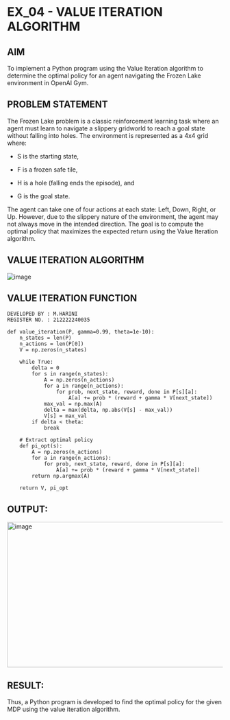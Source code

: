 # EX_04 - VALUE ITERATION ALGORITHM

## AIM

To implement a Python program using the Value Iteration algorithm to determine the optimal policy for an agent navigating the Frozen Lake environment in OpenAI Gym.

## PROBLEM STATEMENT

The Frozen Lake problem is a classic reinforcement learning task where an agent must learn to navigate a slippery gridworld to reach a goal state without falling into holes. The environment is represented as a 4x4 grid where:

- S is the starting state,

- F is a frozen safe tile,

- H is a hole (falling ends the episode), and

- G is the goal state.

The agent can take one of four actions at each state: Left, Down, Right, or Up. However, due to the slippery nature of the environment, the agent may not always move in the intended direction. The goal is to compute the optimal policy that maximizes the expected return using the Value Iteration algorithm.


## VALUE ITERATION ALGORITHM

![image](https://github.com/user-attachments/assets/c09617f6-e383-49eb-8fc8-8c881f2c8664)


## VALUE ITERATION FUNCTION
```PY
DEVELOPED BY : M.HARINI
REGISTER NO. : 212222240035
```
```PY
def value_iteration(P, gamma=0.99, theta=1e-10):
    n_states = len(P)
    n_actions = len(P[0])
    V = np.zeros(n_states)

    while True:
        delta = 0
        for s in range(n_states):
            A = np.zeros(n_actions)
            for a in range(n_actions):
                for prob, next_state, reward, done in P[s][a]:
                    A[a] += prob * (reward + gamma * V[next_state])
            max_val = np.max(A)
            delta = max(delta, np.abs(V[s] - max_val))
            V[s] = max_val
        if delta < theta:
            break

    # Extract optimal policy
    def pi_opt(s):
        A = np.zeros(n_actions)
        for a in range(n_actions):
            for prob, next_state, reward, done in P[s][a]:
                A[a] += prob * (reward + gamma * V[next_state])
        return np.argmax(A)

    return V, pi_opt
```

## OUTPUT:
<img width="703" height="339" alt="image" src="https://github.com/user-attachments/assets/87afedcf-441e-4eaf-8c9d-a12b0b341c61" />







## RESULT:
Thus, a Python program is developed to find the optimal policy for the given MDP using the value iteration algorithm.
